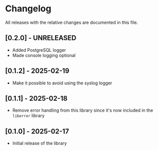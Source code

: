 # Changelog

All releases with the relative changes are documented in this file.

## [0.2.0] - UNRELEASED
- Added PostgreSQL logger
- Made console logging optional

## [0.1.2] - 2025-02-19
- Make it possible to avoid using the syslog logger

## [0.1.1] - 2025-02-18
- Remove error handling from this library since it's now included in the `liberror` library

## [0.1.0] - 2025-02-17
- Initial release of the library
